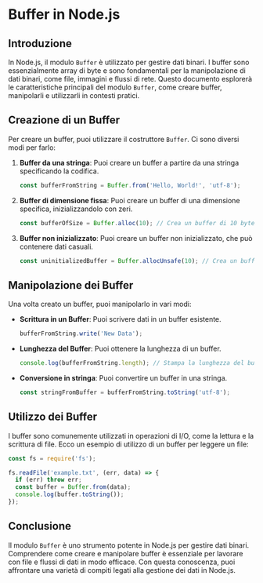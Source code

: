 # Buffer in Node.js

## Introduzione
In Node.js, il modulo `Buffer` è utilizzato per gestire dati binari. I buffer sono essenzialmente array di byte e sono fondamentali per la manipolazione di dati binari, come file, immagini e flussi di rete. Questo documento esplorerà le caratteristiche principali del modulo `Buffer`, come creare buffer, manipolarli e utilizzarli in contesti pratici.

## Creazione di un Buffer
Per creare un buffer, puoi utilizzare il costruttore `Buffer`. Ci sono diversi modi per farlo:

1. **Buffer da una stringa**: Puoi creare un buffer a partire da una stringa specificando la codifica.
   ```javascript
   const bufferFromString = Buffer.from('Hello, World!', 'utf-8');
   ```

2. **Buffer di dimensione fissa**: Puoi creare un buffer di una dimensione specifica, inizializzandolo con zeri.
   ```javascript
   const bufferOfSize = Buffer.alloc(10); // Crea un buffer di 10 byte
   ```

3. **Buffer non inizializzato**: Puoi creare un buffer non inizializzato, che può contenere dati casuali.
   ```javascript
   const uninitializedBuffer = Buffer.allocUnsafe(10); // Crea un buffer di 10 byte non inizializzato
   ```

## Manipolazione dei Buffer
Una volta creato un buffer, puoi manipolarlo in vari modi:

- **Scrittura in un Buffer**: Puoi scrivere dati in un buffer esistente.
  ```javascript
  bufferFromString.write('New Data');
  ```

- **Lunghezza del Buffer**: Puoi ottenere la lunghezza di un buffer.
  ```javascript
  console.log(bufferFromString.length); // Stampa la lunghezza del buffer
  ```

- **Conversione in stringa**: Puoi convertire un buffer in una stringa.
  ```javascript
  const stringFromBuffer = bufferFromString.toString('utf-8');
  ```

## Utilizzo dei Buffer
I buffer sono comunemente utilizzati in operazioni di I/O, come la lettura e la scrittura di file. Ecco un esempio di utilizzo di un buffer per leggere un file:

```javascript
const fs = require('fs');

fs.readFile('example.txt', (err, data) => {
  if (err) throw err;
  const buffer = Buffer.from(data);
  console.log(buffer.toString());
});
```

## Conclusione
Il modulo `Buffer` è uno strumento potente in Node.js per gestire dati binari. Comprendere come creare e manipolare buffer è essenziale per lavorare con file e flussi di dati in modo efficace. Con questa conoscenza, puoi affrontare una varietà di compiti legati alla gestione dei dati in Node.js.